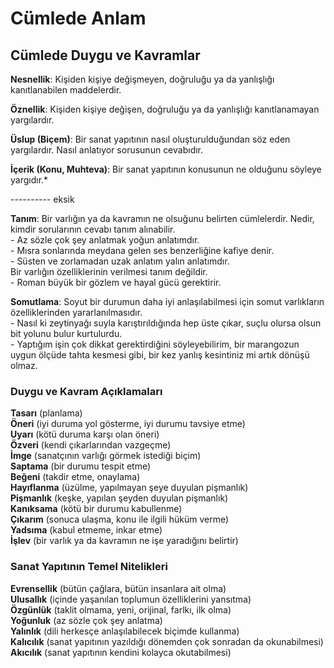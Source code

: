 # Cümlede Anlam

## Cümlede Duygu ve Kavramlar

**Nesnellik**: Kişiden kişiye değişmeyen, doğruluğu ya da yanlışlığı kanıtlanabilen maddelerdir.

**Öznellik**: Kişiden kişiye değişen, doğruluğu ya da yanlışlığı kanıtlanamayan yargılardır.

**Üslup (Biçem)**: Bir sanat yapıtının nasıl oluşturulduğundan söz eden yargılardır. Nasıl anlatıyor sorusunun cevabıdır.

**İçerik (Konu, Muhteva)**: Bir sanat yapıtının konusunun ne olduğunu söyleye yargıdır.*

---------- eksik

**Tanım**: Bir varlığın ya da kavramın ne olsuğunu belirten cümlelerdir. Nedir, kimdir sorularının cevabı tanım alınabilir.\
\- Az sözle çok şey anlatmak yoğun anlatımdır.\
\- Mısra sonlarında meydana gelen ses benzerliğine kafiye denir.\
\- Süsten ve zorlamadan uzak anlatım yalın anlatımdır.\
Bir varlığın özelliklerinin verilmesi tanım değildir.\
\- Roman büyük bir gözlem ve hayal gücü gerektirir.

**Somutlama**: Soyut bir durumun daha iyi anlaşılabilmesi için somut varlıkların özelliklerinden yararlanılmasıdır.\
\- Nasıl ki zeytinyağı suyla karıştırıldığında hep üste çıkar, suçlu olursa olsun bit yolunu bulur kurtulurdu.\
\- Yaptığım işin çok dikkat gerektirdiğini söyleyebilirim, bir marangozun uygun ölçüde tahta kesmesi gibi, bir kez yanlış kesintiniz mi artık dönüşü olmaz.

### Duygu ve Kavram Açıklamaları
**Tasarı** (planlama)\
**Öneri** (iyi duruma yol gösterme, iyi durumu tavsiye etme)\
**Uyarı** (kötü duruma karşı olan öneri)\
**Özveri** (kendi çıkarlarından vazgeçme)\
**İmge** (sanatçının varlığı görmek istediği biçim)\
**Saptama** (bir durumu tespit etme)\
**Beğeni** (takdir etme, onaylama)\
**Hayıflanma** (üzülme, yapılmayan şeye duyulan pişmanlık)\
**Pişmanlık** (keşke, yapılan şeyden duyulan pişmanlık)\
**Kanıksama** (kötü bir durumu kabullenme)\
**Çıkarım** (sonuca ulaşma, konu ile ilgili hüküm verme)\
**Yadsıma** (kabul etmeme, inkar etme)\
**İşlev** (bir varlık ya da kavramın ne işe yaradığını belirtir)

### Sanat Yapıtının Temel Nitelikleri
**Evrensellik** (bütün çağlara, bütün insanlara ait olma)\
**Ulusallık** (içinde yaşanılan toplumun özelliklerini yansıtma)\
**Özgünlük** (taklit olmama, yeni, orijinal, farlkı, ilk olma)\
**Yoğunluk** (az sözle çok şey anlatma)\
**Yalınlık** (dili herkesçe anlaşılabilecek biçimde kullanma)\
**Kalıcılık** (sanat yapıtının yazıldığı dönemden çok sonradan da okunabilmesi)\
**Akıcılık** (sanat yapıtının kendini kolayca okutabilmesi)
